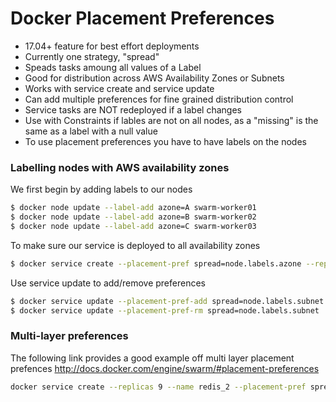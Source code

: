 # Docker Placement Preferences
- 17.04+ feature for best effort deployments
- Currently one strategy, "spread"
- Speads tasks amoung all values of a Label
- Good for distribution across AWS Availability Zones or Subnets
- Works with service create and service update
- Can add multiple preferences for fine grained distribution control
- Service tasks are NOT redeployed if a label changes
- Use with Constraints if lables are not on all nodes, as a "missing" is the same as a label with a null value
- To use placement preferences you have to have labels on the nodes

### Labelling nodes with AWS availability zones

We first begin by adding labels to our nodes
```bash
$ docker node update --label-add azone=A swarm-worker01
$ docker node update --label-add azone=B swarm-worker02
$ docker node update --label-add azone=C swarm-worker03
```

To make sure our service is deployed to all availability zones
```bash
$ docker service create --placement-pref spread=node.labels.azone --replicas 3 --name app1 nginx
```

Use service update to add/remove preferences
```bash
$ docker service update --placement-pref-add spread=node.labels.subnet
$ docker service update --placement-pref-rm spread=node.labels.subnet
```

### Multi-layer preferences

The following link provides a good example off multi layer placement prefences
http://docs.docker.com/engine/swarm/#placement-preferences

```bash
docker service create --replicas 9 --name redis_2 --placement-pref spread=node.labels.datacenter --placement-pref spread=node.labels.rack redis:3.0.6
```